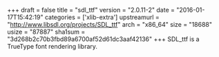 +++
draft = false
title = "sdl_ttf"
version = "2.0.11-2"
date = "2016-01-17T15:42:19"
categories = ['xlib-extra']
upstreamurl = "http://www.libsdl.org/projects/SDL_ttf"
arch = "x86_64"
size = "18688"
usize = "87887"
sha1sum = "3d268b2c70b3fbd89a6700af52d61dc3aaf42136"
+++
SDL_ttf is a TrueType font rendering library.